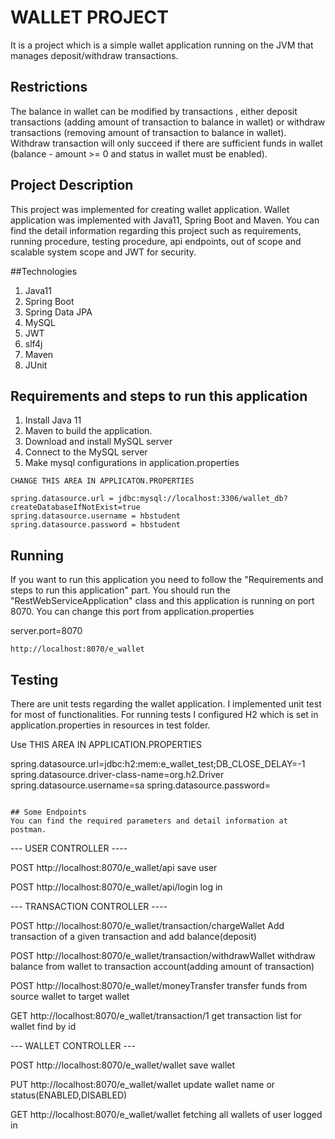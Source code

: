 # WALLET PROJECT

It is a project which is a simple wallet application running on the JVM that manages deposit/withdraw transactions.

## Restrictions

The balance in wallet can be modified by transactions , either deposit transactions (adding amount of transaction to balance in wallet) 
or withdraw transactions (removing amount of transaction to balance in wallet). Withdraw transaction will only succeed if there are sufficient funds in wallet (balance - amount >= 0 and status in wallet must be enabled). 

## Project Description

This project was implemented for creating wallet application. Wallet application was implemented
with Java11, Spring Boot and Maven. You can find the detail information regarding this project such as requirements, running procedure, 
testing procedure, api endpoints, out of scope and scalable system scope and JWT for security. 

##Technologies
1. Java11
2. Spring Boot
3. Spring Data JPA
4. MySQL
5. JWT
6. slf4j
7. Maven
8. JUnit

## Requirements and steps to run this application
1. Install Java 11
2. Maven to build the application. 
3. Download and install MySQL server
4. Connect to the MySQL server
5. Make mysql configurations in application.properties

```
CHANGE THIS AREA IN APPLICATON.PROPERTIES

spring.datasource.url = jdbc:mysql://localhost:3306/wallet_db?createDatabaseIfNotExist=true 
spring.datasource.username = hbstudent
spring.datasource.password = hbstudent
```

## Running

If you want to run this application you need to follow the "Requirements and steps to run this application" part.
You should run the "RestWebServiceApplication" class and this application is running on port 8070. You can change this
port from application.properties

server.port=8070

``` 
http://localhost:8070/e_wallet
``` 

## Testing

There are unit tests regarding the wallet application. I implemented unit test
for most of functionalities. For running tests I configured H2 which is set in
application.properties in resources in test folder.

Use THIS AREA IN APPLICATION.PROPERTIES

spring.datasource.url=jdbc:h2:mem:e_wallet_test;DB_CLOSE_DELAY=-1
spring.datasource.driver-class-name=org.h2.Driver
spring.datasource.username=sa 
spring.datasource.password=

``` 

## Some Endpoints
You can find the required parameters and detail information at postman.
``` 

--- USER CONTROLLER ----

POST http://localhost:8070/e_wallet/api
save user

POST http://localhost:8070/e_wallet/api/login
log in


--- TRANSACTION CONTROLLER ----

POST http://localhost:8070/e_wallet/transaction/chargeWallet
Add transaction of a given transaction and add balance(deposit)

POST http://localhost:8070/e_wallet/transaction/withdrawWallet
withdraw balance from wallet to transaction account(adding amount of transaction)

POST http://localhost:8070/e_wallet/moneyTransfer
transfer funds from source wallet to target wallet

GET http://localhost:8070/e_wallet/transaction/1
get transaction list for wallet find by id



--- WALLET CONTROLLER ---

POST http://localhost:8070/e_wallet/wallet
save wallet

PUT http://localhost:8070/e_wallet/wallet
update wallet name or status(ENABLED,DISABLED)

GET http://localhost:8070/e_wallet/wallet
fetching all wallets of user logged in

``` 
